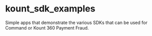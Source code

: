 # kount_sdk_examples
Simple apps that demonstrate the various SDKs that can be used for Command or Kount 360 Payment Fraud.
